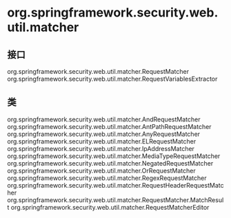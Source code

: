 # org.springframework.security.web.util.matcher

## 接口

org.springframework.security.web.util.matcher.RequestMatcher
org.springframework.security.web.util.matcher.RequestVariablesExtractor

## 类

org.springframework.security.web.util.matcher.AndRequestMatcher
org.springframework.security.web.util.matcher.AntPathRequestMatcher
org.springframework.security.web.util.matcher.AnyRequestMatcher
org.springframework.security.web.util.matcher.ELRequestMatcher
org.springframework.security.web.util.matcher.IpAddressMatcher
org.springframework.security.web.util.matcher.MediaTypeRequestMatcher
org.springframework.security.web.util.matcher.NegatedRequestMatcher
org.springframework.security.web.util.matcher.OrRequestMatcher
org.springframework.security.web.util.matcher.RegexRequestMatcher
org.springframework.security.web.util.matcher.RequestHeaderRequestMatcher
org.springframework.security.web.util.matcher.RequestMatcher.MatchResult
org.springframework.security.web.util.matcher.RequestMatcherEditor




